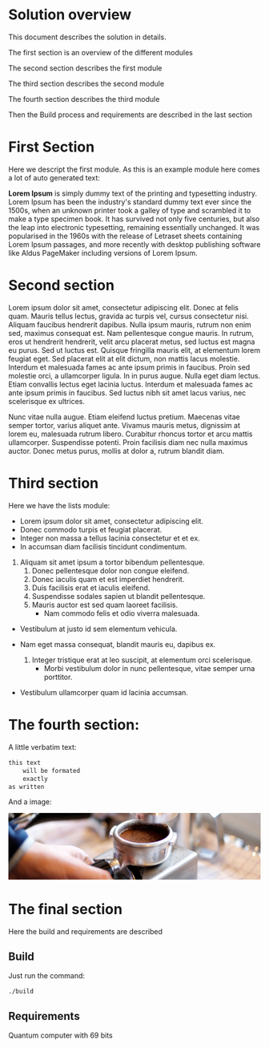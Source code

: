 # Solution overview

This document describes the solution in details.

The first section is an overview of the different modules

The second section describes the first module

The third section describes the second module

The fourth section describes the third module

Then the Build process and requirements are described in the last section


# First Section
Here we descript the first module. As this is an example module here comes a lot of auto generated text:


**Lorem Ipsum** is simply dummy text of the printing and typesetting industry. Lorem Ipsum has been the industry's standard dummy text ever since the 1500s, when an unknown printer took a galley of type and scrambled it to make a type specimen book. It has survived not only five centuries, but also the leap into electronic typesetting, remaining essentially unchanged. It was popularised in the 1960s with the release of Letraset sheets containing Lorem Ipsum passages, and more recently with desktop publishing software like Aldus PageMaker including versions of Lorem Ipsum.

# Second section

Lorem ipsum dolor sit amet, consectetur adipiscing elit. Donec at felis quam. Mauris tellus lectus, gravida ac turpis vel, cursus consectetur nisi. Aliquam faucibus hendrerit dapibus. Nulla ipsum mauris, rutrum non enim sed, maximus consequat est. Nam pellentesque congue mauris. In rutrum, eros ut hendrerit hendrerit, velit arcu placerat metus, sed luctus est magna eu purus. Sed ut luctus est. Quisque fringilla mauris elit, at elementum lorem feugiat eget. Sed placerat elit at elit dictum, non mattis lacus molestie. Interdum et malesuada fames ac ante ipsum primis in faucibus. Proin sed molestie orci, a ullamcorper ligula. In in purus augue. Nulla eget diam lectus. Etiam convallis lectus eget lacinia luctus. Interdum et malesuada fames ac ante ipsum primis in faucibus. Sed luctus nibh sit amet lacus varius, nec scelerisque ex ultrices.

Nunc vitae nulla augue. Etiam eleifend luctus pretium. Maecenas vitae semper tortor, varius aliquet ante. Vivamus mauris metus, dignissim at lorem eu, malesuada rutrum libero. Curabitur rhoncus tortor et arcu mattis ullamcorper. Suspendisse potenti. Proin facilisis diam nec nulla maximus auctor. Donec metus purus, mollis at dolor a, rutrum blandit diam. 

# Third section 
Here we have the lists module:

- Lorem ipsum dolor sit amet, consectetur adipiscing elit.
- Donec commodo turpis et feugiat placerat.
- Integer non massa a tellus lacinia consectetur et et ex.
- In accumsan diam facilisis tincidunt condimentum.

1. Aliquam sit amet ipsum a tortor bibendum pellentesque.
    1. Donec pellentesque dolor non congue eleifend.
    2. Donec iaculis quam et est imperdiet hendrerit.
    2. Duis facilisis erat et iaculis eleifend.
    3. Suspendisse sodales sapien ut blandit pellentesque.
    4. Mauris auctor est sed quam laoreet facilisis.
       - Nam commodo felis et odio viverra malesuada.

- Vestibulum at justo id sem elementum vehicula.

- Nam eget massa consequat, blandit mauris eu, dapibus ex.
  1. Integer tristique erat at leo suscipit, at elementum orci scelerisque.
     - Morbi vestibulum dolor in nunc pellentesque, vitae semper urna porttitor.
- Vestibulum ullamcorper quam id lacinia accumsan.


# The fourth section:

A little verbatim text:
``` 
this text 
    will be formated 
    exactly
as written
```

And a image:

![Alternative Text](coffee.jpg)

# The final section

Here the build and requirements are described

## Build

Just run the command:
```
./build
```

## Requirements
Quantum computer with 69 bits
